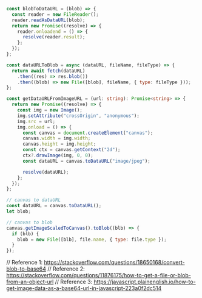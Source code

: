 ```js
const blobToDataURL = (blob) => {
  const reader = new FileReader();
  reader.readAsDataURL(blob);
  return new Promise((resolve) => {
    reader.onloadend = () => {
      resolve(reader.result);
    };
  });
};

const dataURLToBlob = async (dataURL, fileName, fileType) => {
  return await fetch(dataURL)
    .then((res) => res.blob())
    .then((blob) => new File([blob], fileName, { type: fileType }));
};
```

```ts
const getDataURLFromImageURL = (url: string): Promise<string> => {
  return new Promise((resolve) => {
    const img = new Image();
    img.setAttribute("crossOrigin", "anonymous");
    img.src = url;
    img.onload = () => {
      const canvas = document.createElement("canvas");
      canvas.width = img.width;
      canvas.height = img.height;
      const ctx = canvas.getContext("2d");
      ctx?.drawImage(img, 0, 0);
      const dataURL = canvas.toDataURL("image/jpeg");

      resolve(dataURL);
    };
  });
};
```

```js
// canvas to dataURL
const dataURL = canvas.toDataURL();
let blob;

// canvas to blob
canvas.getImageScaledToCanvas().toBlob((blb) => {
  if (blb) {
    blob = new File([blb], file.name, { type: file.type });
  }
});
```

// Reference 1: https://stackoverflow.com/questions/18650168/convert-blob-to-base64
// Reference 2: https://stackoverflow.com/questions/11876175/how-to-get-a-file-or-blob-from-an-object-url
// Reference 3: https://javascript.plainenglish.io/how-to-get-image-data-as-a-base64-url-in-javascript-223a0f2dc514
